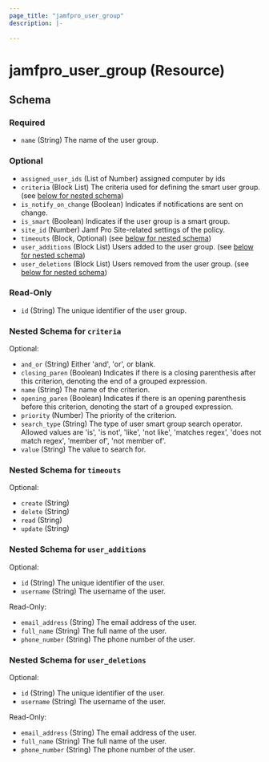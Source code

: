 ```yaml
---
page_title: "jamfpro_user_group"
description: |-
  
---
```


# jamfpro_user_group (Resource)


<!-- schema generated by tfplugindocs -->
## Schema

### Required

- `name` (String) The name of the user group.

### Optional

- `assigned_user_ids` (List of Number) assigned computer by ids
- `criteria` (Block List) The criteria used for defining the smart user group. (see [below for nested schema](#nestedblock--criteria))
- `is_notify_on_change` (Boolean) Indicates if notifications are sent on change.
- `is_smart` (Boolean) Indicates if the user group is a smart group.
- `site_id` (Number) Jamf Pro Site-related settings of the policy.
- `timeouts` (Block, Optional) (see [below for nested schema](#nestedblock--timeouts))
- `user_additions` (Block List) Users added to the user group. (see [below for nested schema](#nestedblock--user_additions))
- `user_deletions` (Block List) Users removed from the user group. (see [below for nested schema](#nestedblock--user_deletions))

### Read-Only

- `id` (String) The unique identifier of the user group.

<a id="nestedblock--criteria"></a>
### Nested Schema for `criteria`

Optional:

- `and_or` (String) Either 'and', 'or', or blank.
- `closing_paren` (Boolean) Indicates if there is a closing parenthesis after this criterion, denoting the end of a grouped expression.
- `name` (String) The name of the criterion.
- `opening_paren` (Boolean) Indicates if there is an opening parenthesis before this criterion, denoting the start of a grouped expression.
- `priority` (Number) The priority of the criterion.
- `search_type` (String) The type of user smart group search operator. Allowed values are 'is', 'is not', 'like', 'not like', 'matches regex', 'does not match regex', 'member of', 'not member of'.
- `value` (String) The value to search for.


<a id="nestedblock--timeouts"></a>
### Nested Schema for `timeouts`

Optional:

- `create` (String)
- `delete` (String)
- `read` (String)
- `update` (String)


<a id="nestedblock--user_additions"></a>
### Nested Schema for `user_additions`

Optional:

- `id` (String) The unique identifier of the user.
- `username` (String) The username of the user.

Read-Only:

- `email_address` (String) The email address of the user.
- `full_name` (String) The full name of the user.
- `phone_number` (String) The phone number of the user.


<a id="nestedblock--user_deletions"></a>
### Nested Schema for `user_deletions`

Optional:

- `id` (String) The unique identifier of the user.
- `username` (String) The username of the user.

Read-Only:

- `email_address` (String) The email address of the user.
- `full_name` (String) The full name of the user.
- `phone_number` (String) The phone number of the user.